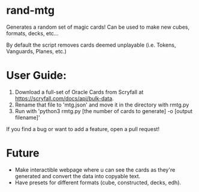 # rand-mtg
Generates a random set of magic cards! Can be used to make new cubes, formats, decks, etc...

By default the script removes cards deemed unplayable (i.e. Tokens, Vanguards, Planes, etc.)

# User Guide:
1. Download a full-set of Oracle Cards from Scryfall at https://scryfall.com/docs/api/bulk-data.
2. Rename that file to 'mtg.json' and move it in the directory with rmtg.py
3. Run with 'python3 rmtg.py [the number of cards to generate] -o [output filename]'

If you find a bug or want to add a feature, open a pull request!

# Future
- Make interactible webpage where u can see the cards as they're generated and convert the data into copyable text.
- Have presets for different formats (cube, constructed, decks, edh).
